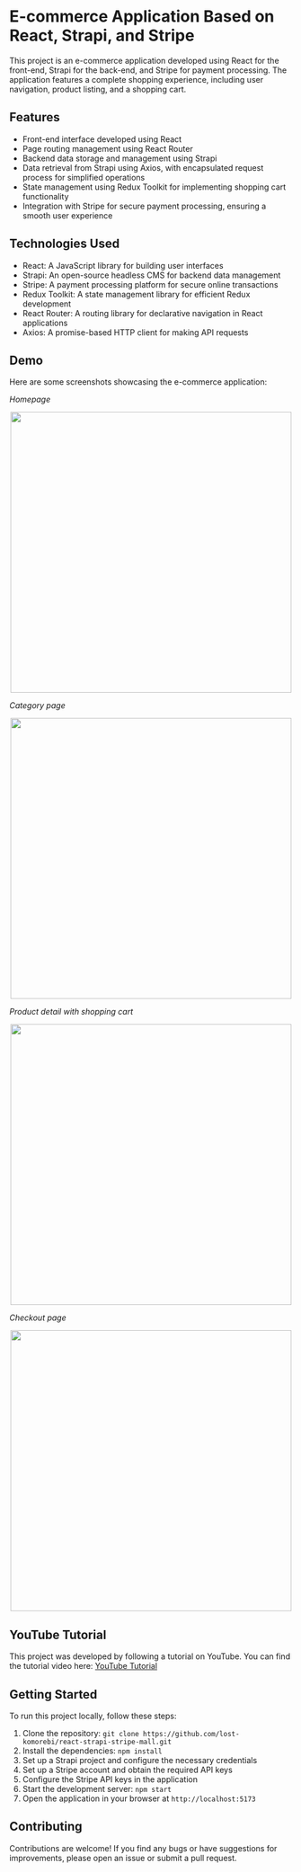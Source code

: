 # E-commerce Application Based on React, Strapi, and Stripe

This project is an e-commerce application developed using React for the front-end, Strapi for the back-end, and Stripe for payment processing. The application features a complete shopping experience, including user navigation, product listing, and a shopping cart.

## Features

- Front-end interface developed using React
- Page routing management using React Router
- Backend data storage and management using Strapi
- Data retrieval from Strapi using Axios, with encapsulated request process for simplified operations
- State management using Redux Toolkit for implementing shopping cart functionality
- Integration with Stripe for secure payment processing, ensuring a smooth user experience

## Technologies Used

- React: A JavaScript library for building user interfaces
- Strapi: An open-source headless CMS for backend data management
- Stripe: A payment processing platform for secure online transactions
- Redux Toolkit: A state management library for efficient Redux development
- React Router: A routing library for declarative navigation in React applications
- Axios: A promise-based HTTP client for making API requests

## Demo

Here are some screenshots showcasing the e-commerce application:

*Homepage*

<p align="center">
  <img width="500" src="./shop/sreenshots/homepage.png">
</p>

*Category page*

<p align="center">
  <img width="500" src="./shop/sreenshots/category_page.png">
</p>

*Product detail with shopping cart*

<p align="center">
  <img width="500" src="./shop/sreenshots/product_detail_with_cart.png">
</p>

*Checkout page*

<p align="center">
  <img width="500" src="./shop/sreenshots/checkout.png">
</p>

## YouTube Tutorial

This project was developed by following a tutorial on YouTube. You can find the tutorial video here: [YouTube Tutorial](https://www.youtube.com/watch?v=BCkWFblNLKU&t=11441s)


## Getting Started

To run this project locally, follow these steps:

1. Clone the repository: `git clone https://github.com/lost-komorebi/react-strapi-stripe-mall.git`
2. Install the dependencies: `npm install`
3. Set up a Strapi project and configure the necessary credentials
4. Set up a Stripe account and obtain the required API keys
5. Configure the Stripe API keys in the application
6. Start the development server: `npm start`
7. Open the application in your browser at `http://localhost:5173`

## Contributing

Contributions are welcome! If you find any bugs or have suggestions for improvements, please open an issue or submit a pull request.
